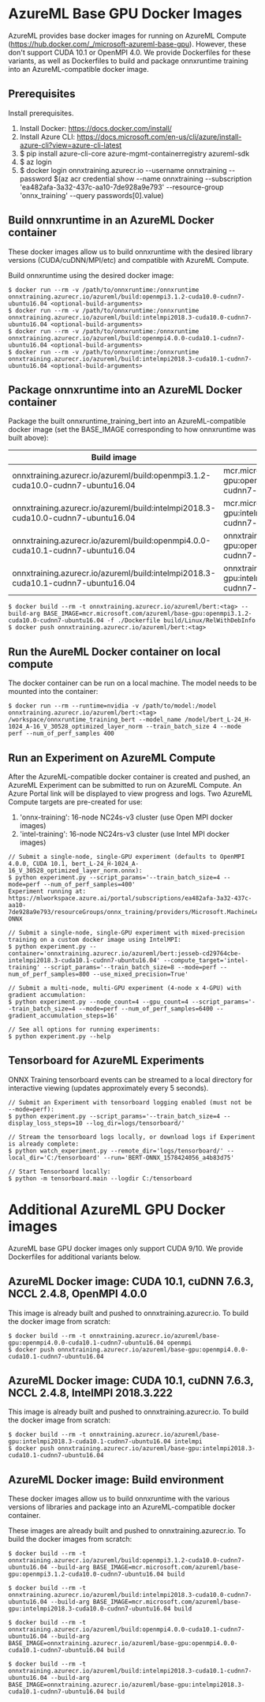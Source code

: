 # AzureML Base GPU Docker Images
AzureML provides base docker images for running on AzureML Compute (https://hub.docker.com/_/microsoft-azureml-base-gpu).  However, these don't support CUDA 10.1 or OpenMPI 4.0.  We provide Dockerfiles for these variants, as well as Dockerfiles to build and package onnxruntime training into an AzureML-compatible docker image.

## Prerequisites
Install prerequisites.

1. Install Docker: https://docs.docker.com/install/
1. Install Azure CLI: https://docs.microsoft.com/en-us/cli/azure/install-azure-cli?view=azure-cli-latest
1. $ pip install azure-cli-core azure-mgmt-containerregistry azureml-sdk
1. $ az login
1. $ docker login onnxtraining.azurecr.io --username onnxtraining --password $(az acr credential show --name onnxtraining --subscription 'ea482afa-3a32-437c-aa10-7de928a9e793' --resource-group 'onnx_training' --query passwords[0].value)

## Build onnxruntime in an AzureML Docker container
These docker images allow us to build onnxruntime with the desired library versions (CUDA/cuDNN/MPI/etc) and compatible with AzureML Compute.

Build onnxruntime using the desired docker image:
```
$ docker run --rm -v /path/to/onnxruntime:/onnxruntime onnxtraining.azurecr.io/azureml/build:openmpi3.1.2-cuda10.0-cudnn7-ubuntu16.04 <optional-build-arguments>
$ docker run --rm -v /path/to/onnxruntime:/onnxruntime onnxtraining.azurecr.io/azureml/build:intelmpi2018.3-cuda10.0-cudnn7-ubuntu16.04 <optional-build-arguments>
$ docker run --rm -v /path/to/onnxruntime:/onnxruntime onnxtraining.azurecr.io/azureml/build:openmpi4.0.0-cuda10.1-cudnn7-ubuntu16.04 <optional-build-arguments>
$ docker run --rm -v /path/to/onnxruntime:/onnxruntime onnxtraining.azurecr.io/azureml/build:intelmpi2018.3-cuda10.1-cudnn7-ubuntu16.04 <optional-build-arguments>
```

## Package onnxruntime into an AzureML Docker container
Package the built onnxruntime_training_bert into an AzureML-compatible docker image (set the BASE_IMAGE corresponding to how onnxruntime was built above):

| Build image | BASE_IMAGE |
| ----------- | ---------- |
| onnxtraining.azurecr.io/azureml/build:openmpi3.1.2-cuda10.0-cudnn7-ubuntu16.04 | mcr.microsoft.com/azureml/base-gpu:openmpi3.1.2-cuda10.0-cudnn7-ubuntu16.04 |
| onnxtraining.azurecr.io/azureml/build:intelmpi2018.3-cuda10.0-cudnn7-ubuntu16.04 | mcr.microsoft.com/azureml/base-gpu:intelmpi2018.3-cuda10.0-cudnn7-ubuntu16.04 |
| onnxtraining.azurecr.io/azureml/build:openmpi4.0.0-cuda10.1-cudnn7-ubuntu16.04 | onnxtraining.azurecr.io/azureml/base-gpu:openmpi4.0.0-cuda10.1-cudnn7-ubuntu16.04 |
| onnxtraining.azurecr.io/azureml/build:intelmpi2018.3-cuda10.1-cudnn7-ubuntu16.04 | onnxtraining.azurecr.io/azureml/base-gpu:intelmpi2018.3-cuda10.1-cudnn7-ubuntu16.04 |

```
$ docker build --rm -t onnxtraining.azurecr.io/azureml/bert:<tag> --build-arg BASE_IMAGE=mcr.microsoft.com/azureml/base-gpu:openmpi3.1.2-cuda10.0-cudnn7-ubuntu16.04 -f ./Dockerfile build/Linux/RelWithDebInfo
$ docker push onnxtraining.azurecr.io/azureml/bert:<tag>
```

## Run the AureML Docker container on local compute
The docker container can be run on a local machine.  The model needs to be mounted into the container:
```
$ docker run --rm --runtime=nvidia -v /path/to/model:/model onnxtraining.azurecr.io/azureml/bert:<tag> /workspace/onnxruntime_training_bert --model_name /model/bert_L-24_H-1024_A-16_V_30528_optimized_layer_norm --train_batch_size 4 --mode perf --num_of_perf_samples 400
```

## Run an Experiment on AzureML Compute
After the AzureML-compatible docker container is created and pushed, an AzureML Experiment can be submitted to run on AzureML Compute.  An Azure Portal link will be displayed to view progress and logs.  Two AzureML Compute targets are pre-created for use:

1. 'onnx-training': 16-node NC24s-v3 cluster (use Open MPI docker images)
1. 'intel-training': 16-node NC24rs-v3 cluster (use Intel MPI docker images)

```
// Submit a single-node, single-GPU experiment (defaults to OpenMPI 4.0.0, CUDA 10.1, bert_L-24_H-1024_A-16_V_30528_optimized_layer_norm.onnx):
$ python experiment.py --script_params='--train_batch_size=4 --mode=perf --num_of_perf_samples=400'
Experiment running at: https://mlworkspace.azure.ai/portal/subscriptions/ea482afa-3a32-437c-aa10-7de928a9e793/resourceGroups/onnx_training/providers/Microsoft.MachineLearningServices/workspaces/ort_training_dev/experiments/BERT-ONNX

// Submit a single-node, single-GPU experiment with mixed-precision training on a custom docker image using IntelMPI:
$ python experiment.py --container='onnxtraining.azurecr.io/azureml/bert:jesseb-cd29764cbe-intelmpi2018.3-cuda10.1-cudnn7-ubuntu16.04' --compute_target='intel-training' --script_params='--train_batch_size=8 --mode=perf --num_of_perf_samples=800 --use_mixed_precision=True'

// Submit a multi-node, multi-GPU experiment (4-node x 4-GPU) with gradient accumulation:
$ python experiment.py --node_count=4 --gpu_count=4 --script_params='--train_batch_size=4 --mode=perf --num_of_perf_samples=6400 --gradient_accumulation_steps=16'

// See all options for running experiments:
$ python experiment.py --help
```

## Tensorboard for AzureML Experiments
ONNX Training tensorboard events can be streamed to a local directory for interactive viewing (updates approximately every 5 seconds).

```
// Submit an Experiment with tensorboard logging enabled (must not be --mode=perf):
$ python experiment.py --script_params='--train_batch_size=4 --display_loss_steps=10 --log_dir=logs/tensorboard/'

// Stream the tensorboard logs locally, or download logs if Experiment is already complete:
$ python watch_experiment.py --remote_dir='logs/tensorboard/' --local_dir='C:/tensorboard' --run='BERT-ONNX_1578424056_a4b83d75'

// Start Tensorboard locally:
$ python -m tensorboard.main --logdir C:/tensorboard
```

# Additional AzureML GPU Docker images
AzureML base GPU docker images only support CUDA 9/10. We provide Dockerfiles for additional variants below.

## AzureML Docker image: CUDA 10.1, cuDNN 7.6.3, NCCL 2.4.8, OpenMPI 4.0.0
This image is already built and pushed to onnxtraining.azurecr.io. To build the docker image from scratch:
```
$ docker build --rm -t onnxtraining.azurecr.io/azureml/base-gpu:openmpi4.0.0-cuda10.1-cudnn7-ubuntu16.04 openmpi
$ docker push onnxtraining.azurecr.io/azureml/base-gpu:openmpi4.0.0-cuda10.1-cudnn7-ubuntu16.04
```

## AzureML Docker image: CUDA 10.1, cuDNN 7.6.3, NCCL 2.4.8, IntelMPI 2018.3.222
This image is already built and pushed to onnxtraining.azurecr.io. To build the docker image from scratch:
```
$ docker build --rm -t onnxtraining.azurecr.io/azureml/base-gpu:intelmpi2018.3-cuda10.1-cudnn7-ubuntu16.04 intelmpi
$ docker push onnxtraining.azurecr.io/azureml/base-gpu:intelmpi2018.3-cuda10.1-cudnn7-ubuntu16.04
```

## AzureML Docker image: Build environment
These docker images allow us to build onnxruntime with the various versions of libraries and package into an AzureML-compatible docker container.

These images are already built and pushed to onnxtraining.azurecr.io. To build the docker images from scratch:
```
$ docker build --rm -t onnxtraining.azurecr.io/azureml/build:openmpi3.1.2-cuda10.0-cudnn7-ubuntu16.04 --build-arg BASE_IMAGE=mcr.microsoft.com/azureml/base-gpu:openmpi3.1.2-cuda10.0-cudnn7-ubuntu16.04 build

$ docker build --rm -t onnxtraining.azurecr.io/azureml/build:intelmpi2018.3-cuda10.0-cudnn7-ubuntu16.04 --build-arg BASE_IMAGE=mcr.microsoft.com/azureml/base-gpu:intelmpi2018.3-cuda10.0-cudnn7-ubuntu16.04 build

$ docker build --rm -t onnxtraining.azurecr.io/azureml/build:openmpi4.0.0-cuda10.1-cudnn7-ubuntu16.04 --build-arg BASE_IMAGE=onnxtraining.azurecr.io/azureml/base-gpu:openmpi4.0.0-cuda10.1-cudnn7-ubuntu16.04 build

$ docker build --rm -t onnxtraining.azurecr.io/azureml/build:intelmpi2018.3-cuda10.1-cudnn7-ubuntu16.04 --build-arg BASE_IMAGE=onnxtraining.azurecr.io/azureml/base-gpu:intelmpi2018.3-cuda10.1-cudnn7-ubuntu16.04 build
```
